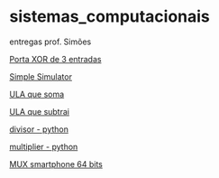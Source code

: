 # sistemas_computacionais
entregas prof. Simões

[Porta XOR de 3 entradas](
https://github.com/luisvlopes/sistemas_computacionais/blob/0fbeb8c64ae442e4d902bac1fa4ca92961ae2806/imagem_2022-07-25_162335076.png)

[Simple Simulator](https://github.com/luisvlopes/sistemas_computacionais/blob/72739a4700852ad0b8cabb5959d111da2b59bc65/Simple%20Simulator)

[ULA que soma](https://github.com/luisvlopes/sistemas_computacionais/blob/main/ULA%20que%20soma.jpg)

[ULA que subtrai](https://github.com/luisvlopes/sistemas_computacionais/blob/4a76da0d6697b3dd6be04eb4bf68842b39964a07/ULA%20subtrai.jpg)

[divisor - python](https://github.com/luisvlopes/sistemas_computacionais/blob/main/divisor%20-%20python)

[multiplier - python](https://github.com/luisvlopes/sistemas_computacionais/blob/main/multiplier%20-%20python)

[MUX smartphone 64 bits](https://github.com/luisvlopes/sistemas_computacionais/blob/main/MUX%20smartphone%2064%20bits.jpg)
